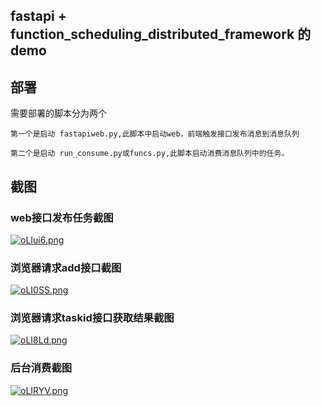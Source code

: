 ﻿## fastapi + function_scheduling_distributed_framework 的 demo


## 部署
需要部署的脚本分为两个

```
第一个是启动 fastapiweb.py,此脚本中启动web，前端触发接口发布消息到消息队列

第二个是启动 run_consume.py或funcs.py,此脚本启动消费消息队列中的任务。
```

## 截图

### web接口发布任务截图

[![oLIui6.png](https://s4.ax1x.com/2021/12/13/oLIui6.png)](https://imgtu.com/i/oLIui6)


### 浏览器请求add接口截图

[![oLI0SS.png](https://s4.ax1x.com/2021/12/13/oLI0SS.png)](https://imgtu.com/i/oLI0SS)

### 浏览器请求taskid接口获取结果截图

[![oLI8Ld.png](https://s4.ax1x.com/2021/12/13/oLI8Ld.png)](https://imgtu.com/i/oLI8Ld)


### 后台消费截图

[![oLIRYV.png](https://s4.ax1x.com/2021/12/13/oLIRYV.png)](https://imgtu.com/i/oLIRYV)